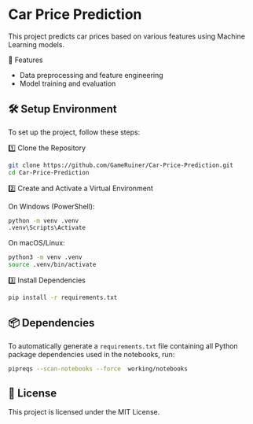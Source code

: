 # Car Price Prediction

This project predicts car prices based on various features using Machine Learning models.

📌 Features

- Data preprocessing and feature engineering
- Model training and evaluation

## 🛠 Setup Environment

To set up the project, follow these steps:

1️⃣ Clone the Repository

```sh
git clone https://github.com/GameRuiner/Car-Price-Prediction.git
cd Car-Price-Prediction
```

2️⃣ Create and Activate a Virtual Environment

On Windows (PowerShell):

```sh
python -m venv .venv
.venv\Scripts\Activate
```

On macOS/Linux:

```sh
python3 -m venv .venv
source .venv/bin/activate
```

3️⃣ Install Dependencies

```sh
pip install -r requirements.txt
```

## 📦 Dependencies

To automatically generate a `requirements.txt` file containing all Python package dependencies used in the notebooks, run:

```sh
pipreqs --scan-notebooks --force  working/notebooks
```

## 📜 License

This project is licensed under the MIT License.
